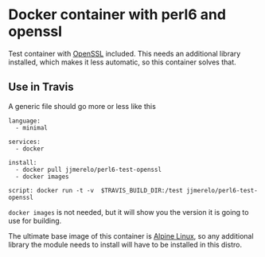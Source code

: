 # Docker container with perl6 and openssl

Test container with [OpenSSL](https://github.com/sergot/openssl)
included. This needs an additional library installed, which makes it
less automatic, so this container solves that.

## Use in Travis

A generic file should go more or less like this

~~~
language:
  - minimal

services:
  - docker

install:
  - docker pull jjmerelo/perl6-test-openssl
  - docker images

script: docker run -t -v  $TRAVIS_BUILD_DIR:/test jjmerelo/perl6-test-openssl
~~~

`docker images` is not needed, but it will show you the version it is
going to use for building. 

The ultimate base image of this container
is [Alpine Linux](https://alpinelinux.org), so any additional library the module
needs to install will have to be installed in this distro.
